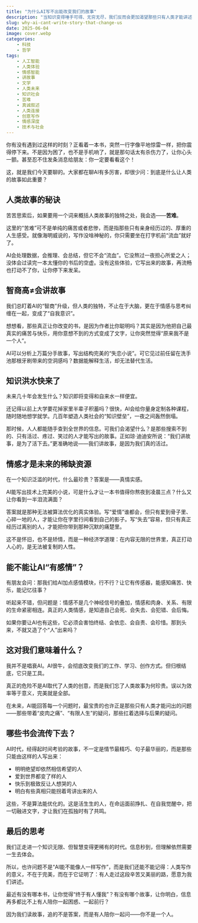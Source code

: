 ```yaml
---
title: "为什么AI写不出能改变我们的故事"
description: "当知识变得唾手可得、无穷无尽，我们反而会更加渴望那些只有人类才能讲述的故事——那些用痛苦、喜悦和活生生的真实人生写成的故事。"
slug: why-ai-cant-write-story-that-change-us
date: 2025-06-04
image: cover.webp
categories:
    - 科技
    - 哲学
tags: 
    - 人工智能
    - 人类体验
    - 情感智能
    - 讲故事
    - 文学
    - 人类未来
    - 知识社会
    - 苦难
    - 真诚叙述
    - 人类连接
    - 创意写作
    - 情感深度
    - 技术与社会
---
```


你有没有遇到过这样的时刻？正看着一本书，突然一行字像平地惊雷一样，把你震得停下来。不是因为困了，也不是手机响了，就是那句话太有杀伤力了，让你心头一颤。甚至忍不住发条消息给朋友：你一定要看看这个！

这，就是我们今天要聊的。大家都在聊AI有多厉害，却很少问：到底是什么让人类的故事如此重要？

## 人类故事的秘诀

苦苦思索后，如果要用一个词来概括人类故事的独特之处，我会选——**苦难**。

这里的“苦难”可不是单纯的痛苦或者悲惨，而是指那些只有亲身经历过的、厚重的人生感受。就像海明威说的，写作没啥神秘的，你只需要坐在打字机前“流血”就好了。

AI会处理数据，会推理、会总结，但它不会“流血”。它没熬过一夜担心所爱之人；没体会过读完一本太懂你的书后的空虚。没有这些体验，它写出来的故事，再流畅也打动不了你，让你停下来发呆。

## 智商高≠会讲故事

我们总盯着AI的“智商”升级，但人类的独特，不止在于大脑，更在于情感与思考纠缠在一起，变成了“自我意识”。

想想看，那些真正让你改变的书，是因为作者比你聪明吗？其实是因为他把自己最真实的痛苦与快乐，用你意想不到的方式变成了文字，让你突然觉得“原来我不是一个人”。

AI可以分析上万篇分手故事，写出结构完美的“失恋小说”。可它见过前任留在洗手池那根牙刷带来的空洞感吗？数据能解释生活，却无法替代生活。

## 知识洪水快来了

未来几十年会发生什么？知识即将变得和自来水一样便宜。

还记得以前上大学要花掉家里半辈子积蓄吗？很快，AI会给你量身定制各种课程，随时随地想学就学。几百年塑造人类社会的“知识壁垒”，一夜之间轰然倒塌。

那时候，人人都能随手查到全世界的信息。可我们会渴望什么？是那些搜索不到的、只有活过、疼过、笑过的人才能写出的故事。正如琼·迪迪安所说：“我们讲故事，是为了活下去。”更准确地说——我们讲故事，是因为我们真的活过。

## 情感才是未来的稀缺资源

在一个知识泛滥的时代，什么最珍贵？答案是——真情实感。

AI能写出技术上完美的小说，可是什么才让一本书值得你熬夜到凌晨三点？什么又让你看到一半泪流满面？

答案就是那种无法被算法优化的真实体验。写“爱情”谁都会，但只有爱到骨子里、心碎一地的人，才能让你在字里行间看到自己的影子。写“失去”容易，但只有真正经历过离别的人，才能把你带到那种沉默的痛楚里。

这不是怀旧，也不是矫情，而是一种经济学道理：在内容无限的世界里，真正打动人心的，是无法被复制的人性。

## 能不能让AI“有感情”？

有朋友会问：那我们给AI加点感情模块，行不行？让它有传感器，能感知痛苦、快乐，能记忆往事？

听起来不错，但问题是：情感不是几个神经信号的叠加，情感和肉身、关系、有限的生命紧密相连。真正的人类情感，是知道自己会死、会失去、会犯错、会后悔。

如果你要让AI也有这些，它必须会害怕终结、会依恋、会自责、会珍惜。那到头来，不就又造了个“人”出来吗？

## 这对我们意味着什么？

我并不是唱衰AI。AI很牛，会彻底改变我们的工作、学习、创作方式。但归根结底，它只是工具。

真正的危险不是AI取代了人类的创意，而是我们忘了人类故事为何珍贵。误以为效率等于意义，完美就是全部。

在未来，AI能回答每一个问题时，最宝贵的也许正是那些只有人类才能问出的问题——那些带着“皮肉之痛”、“有限人生”的疑问，那些扛着选择与后果的疑问。

## 哪些书会流传下去？

AI时代，经得起时间考验的故事，不一定是情节最精巧、句子最华丽的，而是那些只能由这样的人写出来：

- 明明绝望却依然相信希望的人
- 爱到世界都变了样的人
- 快乐到极致反让人想哭的人
- 明白有些真相只能拐着弯讲出来的人

这些，不是算法能优化的。这是活生生的人，在命运面前挣扎、在自我觉醒中，把一切融进文字，才让我们在孤独时有了共鸣。

## 最后的思考

我们正走进一个知识无限、但智慧变得更稀有的时代。信息秒到，但理解依然需要一生去体会。

所以，也许问题不是“AI能不能像人一样写作”，而是我们还能不能记得：人类写作的意义，不在于完美，而在于它证明了：有人走过这段辛苦又美丽的路，愿意为我们讲述。

最近有没有哪本书，让你觉得“终于有人懂我”？有没有哪个故事，让你明白，信息再多都比不上有人陪你一起困惑、一起前行？

因为我们读故事，追的不是答案，而是有人陪你一起问——你不是一个人。
